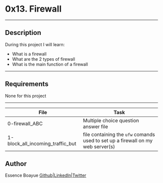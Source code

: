# 0x13. Firewall
---
## Description

During this project I will learn:
- What is a firewall
- What are the 2 types of firewall
- What is the main function of a firewall
---

## Requirements

None for this project

---

File|Task
---|---
0-firewall_ABC | Multiple choice question answer file
1-block_all_incoming_traffic_but | file containing the `ufw` comands used to set up a firewall on my web server(s)

## Author
Essence Boayue [Github](https://github.com/eboayue)|[LinkedIn](https://www.linkedin.com/in/essenceboayue/)|[Twitter](https://twitter.com/girlsaregeeks2)
